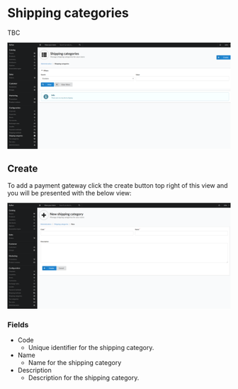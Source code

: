 # Shipping categories

TBC

![alt text](../assets/images/Configuration/Shipping-Categories/01_sylius_admin_shipping_category_index.png "Example Shipping Category view.")

## Create

To add a payment gateway click the create button top right of this view and you will be presented with the below view:

![alt text](../assets/images/Configuration/Shipping-Categories/02_sylius_admin_shipping_category_create.png "Example add Shipping Category view.")

### Fields

- Code
    - Unique identifier for the shipping category.
- Name
    - Name for the shipping category
- Description
    - Description for the shipping category.